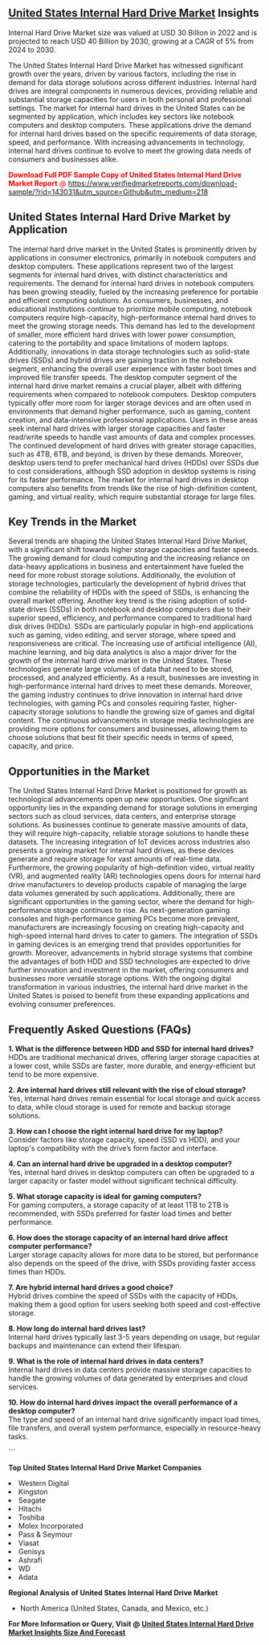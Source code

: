 <h2><a href="https://www.verifiedmarketreports.com/download-sample/?rid=143031&amp;utm_source=Github&amp;utm_medium=218" target="_blank">United States Internal Hard Drive Market</a> Insights</h2><p>Internal Hard Drive Market size was valued at USD 30 Billion in 2022 and is projected to reach USD 40 Billion by 2030, growing at a CAGR of 5% from 2024 to 2030.</p><p> <p>The United States Internal Hard Drive Market has witnessed significant growth over the years, driven by various factors, including the rise in demand for data storage solutions across different industries. Internal hard drives are integral components in numerous devices, providing reliable and substantial storage capacities for users in both personal and professional settings. The market for internal hard drives in the United States can be segmented by application, which includes key sectors like notebook computers and desktop computers. These applications drive the demand for internal hard drives based on the specific requirements of data storage, speed, and performance. With increasing advancements in technology, internal hard drives continue to evolve to meet the growing data needs of consumers and businesses alike. <p><span class=""><span style="color: #ff0000;"><strong>Download Full PDF Sample Copy of United States Internal Hard Drive Market Report</strong> @ </span><a href="https://www.verifiedmarketreports.com/download-sample/?rid=143031&amp;utm_source=Github&amp;utm_medium=218" target="_blank">https://www.verifiedmarketreports.com/download-sample/?rid=143031&amp;utm_source=Github&amp;utm_medium=218</a></span></p></p> <h2>United States Internal Hard Drive Market by Application</h2> <p>The internal hard drive market in the United States is prominently driven by applications in consumer electronics, primarily in notebook computers and desktop computers. These applications represent two of the largest segments for internal hard drives, with distinct characteristics and requirements. The demand for internal hard drives in notebook computers has been growing steadily, fueled by the increasing preference for portable and efficient computing solutions. As consumers, businesses, and educational institutions continue to prioritize mobile computing, notebook computers require high-capacity, high-performance internal hard drives to meet the growing storage needs. This demand has led to the development of smaller, more efficient hard drives with lower power consumption, catering to the portability and space limitations of modern laptops. Additionally, innovations in data storage technologies such as solid-state drives (SSDs) and hybrid drives are gaining traction in the notebook segment, enhancing the overall user experience with faster boot times and improved file transfer speeds. The desktop computer segment of the internal hard drive market remains a crucial player, albeit with differing requirements when compared to notebook computers. Desktop computers typically offer more room for larger storage devices and are often used in environments that demand higher performance, such as gaming, content creation, and data-intensive professional applications. Users in these areas seek internal hard drives with larger storage capacities and faster read/write speeds to handle vast amounts of data and complex processes. The continued development of hard drives with greater storage capacities, such as 4TB, 6TB, and beyond, is driven by these demands. Moreover, desktop users tend to prefer mechanical hard drives (HDDs) over SSDs due to cost considerations, although SSD adoption in desktop systems is rising for its faster performance. The market for internal hard drives in desktop computers also benefits from trends like the rise of high-definition content, gaming, and virtual reality, which require substantial storage for large files. <h2>Key Trends in the Market</h2> <p>Several trends are shaping the United States Internal Hard Drive Market, with a significant shift towards higher storage capacities and faster speeds. The growing demand for cloud computing and the increasing reliance on data-heavy applications in business and entertainment have fueled the need for more robust storage solutions. Additionally, the evolution of storage technologies, particularly the development of hybrid drives that combine the reliability of HDDs with the speed of SSDs, is enhancing the overall market offering. Another key trend is the rising adoption of solid-state drives (SSDs) in both notebook and desktop computers due to their superior speed, efficiency, and performance compared to traditional hard disk drives (HDDs). SSDs are particularly popular in high-end applications such as gaming, video editing, and server storage, where speed and responsiveness are critical. The increasing use of artificial intelligence (AI), machine learning, and big data analytics is also a major driver for the growth of the internal hard drive market in the United States. These technologies generate large volumes of data that need to be stored, processed, and analyzed efficiently. As a result, businesses are investing in high-performance internal hard drives to meet these demands. Moreover, the gaming industry continues to drive innovation in internal hard drive technologies, with gaming PCs and consoles requiring faster, higher-capacity storage solutions to handle the growing size of games and digital content. The continuous advancements in storage media technologies are providing more options for consumers and businesses, allowing them to choose solutions that best fit their specific needs in terms of speed, capacity, and price. <h2>Opportunities in the Market</h2> <p>The United States Internal Hard Drive Market is positioned for growth as technological advancements open up new opportunities. One significant opportunity lies in the expanding demand for storage solutions in emerging sectors such as cloud services, data centers, and enterprise storage solutions. As businesses continue to generate massive amounts of data, they will require high-capacity, reliable storage solutions to handle these datasets. The increasing integration of IoT devices across industries also presents a growing market for internal hard drives, as these devices generate and require storage for vast amounts of real-time data. Furthermore, the growing popularity of high-definition video, virtual reality (VR), and augmented reality (AR) technologies opens doors for internal hard drive manufacturers to develop products capable of managing the large data volumes generated by such applications. Additionally, there are significant opportunities in the gaming sector, where the demand for high-performance storage continues to rise. As next-generation gaming consoles and high-performance gaming PCs become more prevalent, manufacturers are increasingly focusing on creating high-capacity and high-speed internal hard drives to cater to gamers. The integration of SSDs in gaming devices is an emerging trend that provides opportunities for growth. Moreover, advancements in hybrid storage systems that combine the advantages of both HDD and SSD technologies are expected to drive further innovation and investment in the market, offering consumers and businesses more versatile storage options. With the ongoing digital transformation in various industries, the internal hard drive market in the United States is poised to benefit from these expanding applications and evolving consumer preferences. <h2>Frequently Asked Questions (FAQs)</h2> <p><b>1. What is the difference between HDD and SSD for internal hard drives?</b><br> HDDs are traditional mechanical drives, offering larger storage capacities at a lower cost, while SSDs are faster, more durable, and energy-efficient but tend to be more expensive.</p> <p><b>2. Are internal hard drives still relevant with the rise of cloud storage?</b><br> Yes, internal hard drives remain essential for local storage and quick access to data, while cloud storage is used for remote and backup storage solutions.</p> <p><b>3. How can I choose the right internal hard drive for my laptop?</b><br> Consider factors like storage capacity, speed (SSD vs HDD), and your laptop's compatibility with the drive’s form factor and interface.</p> <p><b>4. Can an internal hard drive be upgraded in a desktop computer?</b><br> Yes, internal hard drives in desktop computers can often be upgraded to a larger capacity or faster model without significant technical difficulty.</p> <p><b>5. What storage capacity is ideal for gaming computers?</b><br> For gaming computers, a storage capacity of at least 1TB to 2TB is recommended, with SSDs preferred for faster load times and better performance.</p> <p><b>6. How does the storage capacity of an internal hard drive affect computer performance?</b><br> Larger storage capacity allows for more data to be stored, but performance also depends on the speed of the drive, with SSDs providing faster access times than HDDs.</p> <p><b>7. Are hybrid internal hard drives a good choice?</b><br> Hybrid drives combine the speed of SSDs with the capacity of HDDs, making them a good option for users seeking both speed and cost-effective storage.</p> <p><b>8. How long do internal hard drives last?</b><br> Internal hard drives typically last 3-5 years depending on usage, but regular backups and maintenance can extend their lifespan.</p> <p><b>9. What is the role of internal hard drives in data centers?</b><br> Internal hard drives in data centers provide massive storage capacities to handle the growing volumes of data generated by enterprises and cloud services.</p> <p><b>10. How do internal hard drives impact the overall performance of a desktop computer?</b><br> The type and speed of an internal hard drive significantly impact load times, file transfers, and overall system performance, especially in resource-heavy tasks.</p> ```</p><p><strong>Top United States Internal Hard Drive Market Companies</strong></p><div data-test-id=""><p><li>Western Digital</li><li> Kingston</li><li> Seagate</li><li> Hitachi</li><li> Toshiba</li><li> Molex Incorporated</li><li> Pass & Seymour</li><li> Viasat</li><li> Genisys</li><li> Ashrafi</li><li> WD</li><li> Adata</li></p><div><strong>Regional Analysis of&nbsp;United States Internal Hard Drive Market</strong></div><ul><li dir="ltr"><p dir="ltr">North America&nbsp;(United States, Canada, and Mexico, etc.)</p></li></ul><p><strong>For More Information or Query, Visit @&nbsp;</strong><strong><a href="https://www.verifiedmarketreports.com/product/global-internal-hard-drive-market-report-2019-competitive-landscape-trends-and-opportunities/?utm_source=Github&amp;utm_medium=218" target="_blank">United States Internal Hard Drive Market Insights Size And Forecast</a></strong></p></div>
